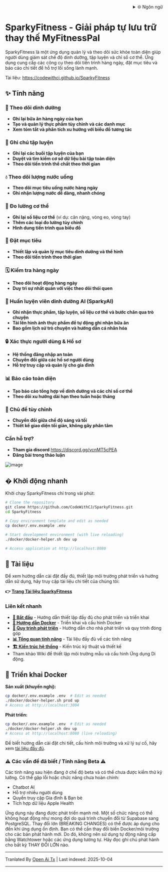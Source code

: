 
<div align="right">
  <details>
    <summary >🌐 Ngôn ngữ</summary>
    <div>
      <div align="right">
        <p><a href="https://openaitx.github.io/view.html?user=CodeWithCJ&project=SparkyFitness&lang=en">English</a></p>
        <p><a href="https://openaitx.github.io/view.html?user=CodeWithCJ&project=SparkyFitness&lang=zh-CN">简体中文</a></p>
        <p><a href="https://openaitx.github.io/view.html?user=CodeWithCJ&project=SparkyFitness&lang=zh-TW">繁體中文</a></p>
        <p><a href="https://openaitx.github.io/view.html?user=CodeWithCJ&project=SparkyFitness&lang=ja">日本語</a></p>
        <p><a href="https://openaitx.github.io/view.html?user=CodeWithCJ&project=SparkyFitness&lang=ko">한국어</a></p>
        <p><a href="https://openaitx.github.io/view.html?user=CodeWithCJ&project=SparkyFitness&lang=hi">हिन्दी</a></p>
        <p><a href="https://openaitx.github.io/view.html?user=CodeWithCJ&project=SparkyFitness&lang=th">ไทย</a></p>
        <p><a href="https://openaitx.github.io/view.html?user=CodeWithCJ&project=SparkyFitness&lang=fr">Français</a></p>
        <p><a href="https://openaitx.github.io/view.html?user=CodeWithCJ&project=SparkyFitness&lang=de">Deutsch</a></p>
        <p><a href="https://openaitx.github.io/view.html?user=CodeWithCJ&project=SparkyFitness&lang=es">Español</a></p>
        <p><a href="https://openaitx.github.io/view.html?user=CodeWithCJ&project=SparkyFitness&lang=it">Itapano</a></p>
        <p><a href="https://openaitx.github.io/view.html?user=CodeWithCJ&project=SparkyFitness&lang=ru">Русский</a></p>
        <p><a href="https://openaitx.github.io/view.html?user=CodeWithCJ&project=SparkyFitness&lang=pt">Português</a></p>
        <p><a href="https://openaitx.github.io/view.html?user=CodeWithCJ&project=SparkyFitness&lang=nl">Nederlands</a></p>
        <p><a href="https://openaitx.github.io/view.html?user=CodeWithCJ&project=SparkyFitness&lang=pl">Polski</a></p>
        <p><a href="https://openaitx.github.io/view.html?user=CodeWithCJ&project=SparkyFitness&lang=ar">العربية</a></p>
        <p><a href="https://openaitx.github.io/view.html?user=CodeWithCJ&project=SparkyFitness&lang=fa">فارسی</a></p>
        <p><a href="https://openaitx.github.io/view.html?user=CodeWithCJ&project=SparkyFitness&lang=tr">Türkçe</a></p>
        <p><a href="https://openaitx.github.io/view.html?user=CodeWithCJ&project=SparkyFitness&lang=vi">Tiếng Việt</a></p>
        <p><a href="https://openaitx.github.io/view.html?user=CodeWithCJ&project=SparkyFitness&lang=id">Bahasa Indonesia</a></p>
      </div>
    </div>
  </details>
</div>

# SparkyFitness - Giải pháp tự lưu trữ thay thế MyFitnessPal

SparkyFitness là một ứng dụng quản lý và theo dõi sức khỏe toàn diện giúp người dùng giám sát chế độ dinh dưỡng, tập luyện và chỉ số cơ thể. Ứng dụng cung cấp các công cụ theo dõi tiến trình hàng ngày, đặt mục tiêu và báo cáo chi tiết để hỗ trợ lối sống lành mạnh.

Tài liệu: https://codewithcj.github.io/SparkyFitness

## ✨ Tính năng

### 🍎 Theo dõi dinh dưỡng

* **Ghi lại bữa ăn hàng ngày của bạn**
* **Tạo và quản lý thực phẩm tùy chỉnh và các danh mục**
* **Xem tóm tắt và phân tích xu hướng với biểu đồ tương tác**

### 💪 Ghi chú tập luyện

* **Ghi lại các buổi tập luyện của bạn**
* **Duyệt và tìm kiếm cơ sở dữ liệu bài tập toàn diện**
* **Theo dõi tiến trình thể chất theo thời gian**

### 💧 Theo dõi lượng nước uống

* **Theo dõi mục tiêu uống nước hàng ngày**
* **Ghi nhận lượng nước dễ dàng, nhanh chóng**

### 📏 Đo lường cơ thể

* **Ghi lại số liệu cơ thể** (ví dụ: cân nặng, vòng eo, vòng tay)
* **Thêm các loại đo lường tùy chỉnh**
* **Hình dung tiến trình qua biểu đồ**

### 🎯 Đặt mục tiêu

* **Thiết lập và quản lý mục tiêu dinh dưỡng và thể hình**
* **Theo dõi tiến trình theo thời gian**

### 🗓️ Kiểm tra hàng ngày

* **Theo dõi hoạt động hàng ngày**
* **Duy trì sự nhất quán với việc theo dõi thói quen**

### 🤖 Huấn luyện viên dinh dưỡng AI (SparkyAI)

* **Ghi nhận thực phẩm, tập luyện, số liệu cơ thể và bước chân qua trò chuyện**
* **Tải lên hình ảnh thực phẩm để tự động ghi nhận bữa ăn**
* **Bao gồm lịch sử trò chuyện và hướng dẫn cá nhân hóa**

### 🔒 Xác thực người dùng & Hồ sơ

* **Hệ thống đăng nhập an toàn**
* **Chuyển đổi giữa các hồ sơ người dùng**
* **Hỗ trợ truy cập và quản lý cho gia đình**

### 📊 Báo cáo toàn diện

* **Tạo báo cáo tổng hợp về dinh dưỡng và các chỉ số cơ thể**
* **Theo dõi xu hướng dài hạn theo tuần hoặc tháng**

### 🎨 Chủ đề tùy chỉnh

* **Chuyển đổi giữa chế độ sáng và tối**
* **Thiết kế giao diện tối giản, không gây phân tâm**

### Cần hỗ trợ?
* **Tham gia discord**
  https://discord.gg/vcnMT5cPEA
* **Đăng bài trong thảo luận**


![image](https://github.com/user-attachments/assets/ccc7f34e-a663-405f-a4d4-a9888c3197bc)

## � Khởi động nhanh

Khởi chạy SparkyFitness chỉ trong vài phút:

```bash
# Clone the repository
git clone https://github.com/CodeWithCJ/SparkyFitness.git
cd SparkyFitness

# Copy environment template and edit as needed
cp docker/.env.example .env

# Start development environment (with live reloading)
./docker/docker-helper.sh dev up

# Access application at http://localhost:8080
```

## 📖 Tài liệu

Để xem hướng dẫn cài đặt đầy đủ, thiết lập môi trường phát triển và hướng dẫn sử dụng, hãy truy cập tài liệu chi tiết của chúng tôi:

**👉 [Trang Tài liệu SparkyFitness](https://codewithcj.github.io/SparkyFitness)**

### Liên kết nhanh

- **[🚀 Bắt đầu](https://codewithcj.github.io/SparkyFitness/developer/getting-started)** - Hướng dẫn thiết lập đầy đủ cho phát triển và triển khai
- **[🐳 Hướng dẫn Docker](https://codewithcj.github.io/SparkyFitness/developer/docker)** - Triển khai và cấu hình Docker
- **[🔧 Quy trình phát triển](https://codewithcj.github.io/SparkyFitness/developer/workflow)** - Hướng dẫn cho nhà phát triển và quy trình đóng góp  
- **[📊 Tổng quan tính năng](https://codewithcj.github.io/SparkyFitness/features/)** - Tài liệu đầy đủ về các tính năng
- **[🏗️ Kiến trúc hệ thống](https://codewithcj.github.io/SparkyFitness/app-overview)** - Kiến trúc kỹ thuật và thiết kế
- Tham khảo Wiki để thiết lập môi trường mẫu và cấu hình Ứng dụng Di động.

## 🐳 Triển khai Docker

**Sản xuất (khuyến nghị):**
```bash
cp docker/.env.example .env  # Edit as needed
./docker/docker-helper.sh prod up
# Access at http://localhost:3004
```
**Phát triển:**

```bash
cp docker/.env.example .env  # Edit as needed  
./docker/docker-helper.sh dev up
# Access at http://localhost:8080 (live reloading)
```
Để biết hướng dẫn cài đặt chi tiết, cấu hình môi trường và xử lý sự cố, hãy xem [tài liệu đầy đủ](https://codewithcj.github.io/SparkyFitness/developer/getting-started).

### ⚠️ Các vấn đề đã biết / Tính năng Beta ⚠️

Các tính năng sau hiện đang ở chế độ beta và có thể chưa được kiểm thử kỹ lưỡng. Có thể gặp lỗi hoặc chức năng chưa hoàn chỉnh:

*   Chatbot AI
*   Hỗ trợ nhiều người dùng
*   Quyền truy cập Gia đình & Bạn bè
*   Tích hợp dữ liệu Apple Health

Ứng dụng này đang được phát triển mạnh mẽ. Một số chức năng có thể không hoạt động như mong đợi do quá trình chuyển đổi từ Supabase sang PostgreSQL. Thay đổi lớn (BREAKING CHANGES) có thể được áp dụng cho đến khi ứng dụng ổn định.
Bạn có thể cần thay đổi biến Docker/môi trường cho các bản phát hành mới. Do đó, không nên sử dụng tự động nâng cấp bằng Watchtower hoặc các ứng dụng tương tự. Hãy đọc ghi chú phát hành cho bất kỳ THAY ĐỔI LỚN nào.





---

Tranlated By [Open Ai Tx](https://github.com/OpenAiTx/OpenAiTx) | Last indexed: 2025-10-04

---
